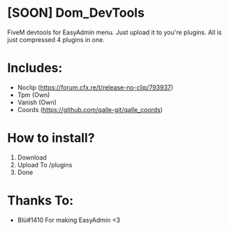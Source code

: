 # [SOON] Dom_DevTools

FiveM devtools for EasyAdmin menu. Just upload it to you're plugins. All is just compressed 4 plugins in one.

# Includes:
- Noclip (https://forum.cfx.re/t/release-no-clip/793937)
- Tpm (Own)
- Vanish (Own)
- Coords (https://github.com/qalle-git/qalle_coords)

# How to install?
1) Download
2) Upload To /plugins
3) Done

# Thanks To:
- Blü#1410 For making EasyAdmin <3

